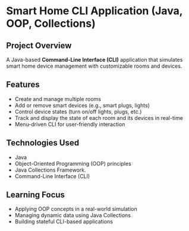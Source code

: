 # Smart Home CLI Application (Java, OOP, Collections)

## Project Overview

A Java-based **Command-Line Interface (CLI)** application that simulates smart home device management with customizable rooms and devices.

## Features

- Create and manage multiple rooms
- Add or remove smart devices (e.g., smart plugs, lights)
- Control device states (turn on/off lights, plugs, etc.)
- Track and display the state of each room and its devices in real-time
- Menu-driven CLI for user-friendly interaction

## Technologies Used

- Java
- Object-Oriented Programming (OOP) principles
- Java Collections Framework.
- Command-Line Interface (CLI)

## Learning Focus

- Applying OOP concepts in a real-world simulation
- Managing dynamic data using Java Collections
- Building stateful CLI-based applications

